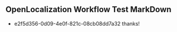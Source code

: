 ## OpenLocalization Workflow Test MarkDown
* e2f5d356-0d09-4e0f-821c-08cb08dd7a32 
thanks!<!--HONumber=Mar16_HO2-->
